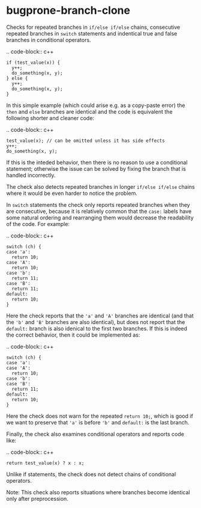 bugprone-branch-clone
=====================

Checks for repeated branches in `if/else if/else` chains, consecutive
repeated branches in `switch` statements and indentical true and false
branches in conditional operators.

.. code-block:: c++

    if (test_value(x)) {
      y++;
      do_something(x, y);
    } else {
      y++;
      do_something(x, y);
    }

In this simple example (which could arise e.g. as a copy-paste error)
the `then` and `else` branches are identical and the code is equivalent
the following shorter and cleaner code:

.. code-block:: c++

    test_value(x); // can be omitted unless it has side effects
    y++;
    do_something(x, y);

If this is the inteded behavior, then there is no reason to use a
conditional statement; otherwise the issue can be solved by fixing the
branch that is handled incorrectly.

The check also detects repeated branches in longer `if/else if/else`
chains where it would be even harder to notice the problem.

In `switch` statements the check only reports repeated branches when
they are consecutive, because it is relatively common that the `case:`
labels have some natural ordering and rearranging them would decrease
the readability of the code. For example:

.. code-block:: c++

    switch (ch) {
    case 'a':
      return 10;
    case 'A':
      return 10;
    case 'b':
      return 11;
    case 'B':
      return 11;
    default:
      return 10;
    }

Here the check reports that the `'a'` and `'A'` branches are identical
(and that the `'b'` and `'B'` branches are also identical), but does not
report that the `default:` branch is also idenical to the first two
branches. If this is indeed the correct behavior, then it could be
implemented as:

.. code-block:: c++

    switch (ch) {
    case 'a':
    case 'A':
      return 10;
    case 'b':
    case 'B':
      return 11;
    default:
      return 10;
    }

Here the check does not warn for the repeated `return 10;`, which is
good if we want to preserve that `'a'` is before `'b'` and `default:` is
the last branch.

Finally, the check also examines conditional operators and reports code
like:

.. code-block:: c++

    return test_value(x) ? x : x;

Unlike if statements, the check does not detect chains of conditional
operators.

Note: This check also reports situations where branches become identical
only after preprocession.
